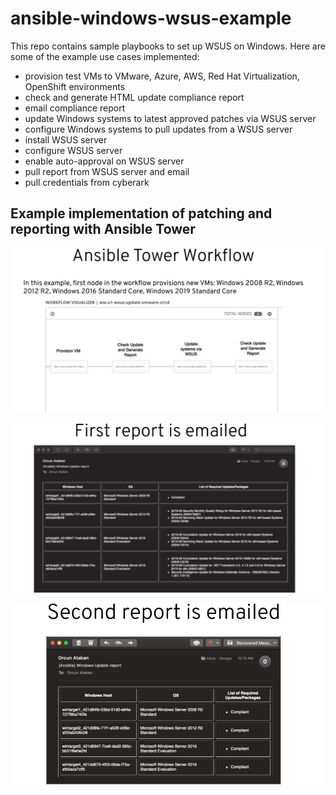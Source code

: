 # ansible-windows-wsus-example
This repo contains sample playbooks to set up WSUS on Windows. Here are some of the example use cases implemented:

- provision test VMs to VMware, Azure, AWS, Red Hat Virtualization, OpenShift environments
- check and generate HTML update compliance report
- email compliance report
- update Windows systems to latest approved patches via WSUS server
- configure Windows systems to pull updates from a WSUS server
- install WSUS server
- configure WSUS server
- enable auto-approval on WSUS server
- pull report from WSUS server and email
- pull credentials from cyberark

## Example implementation of patching and reporting with Ansible Tower

![Image 1](docs/images/step-1.png)

![Image 1](docs/images/step-2.png)

![Image 1](docs/images/step-3.png)
